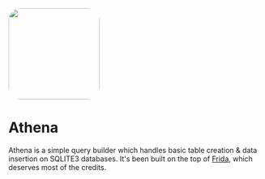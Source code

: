 <img src= "logo.png" width="180" style="border-radius:24px"/> <br>
# Athena
Athena is a simple query builder which handles basic table creation & data insertion on SQLITE3 databases.
It's been built on the top of <a href="https://pub.dev/packages/frida_query_builder">Frida</a>, which deserves most of the credits.